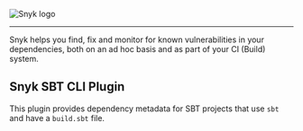 ![Snyk logo](https://snyk.io/style/asset/logo/snyk-print.svg)

***

Snyk helps you find, fix and monitor for known vulnerabilities in your dependencies, both on an ad hoc basis and as part of your CI (Build) system.

## Snyk SBT CLI Plugin

This plugin provides dependency metadata for SBT projects that use `sbt` and have a `build.sbt` file.
